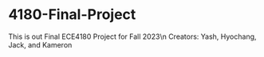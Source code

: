 # 4180-Final-Project
This is out Final ECE4180 Project for Fall 2023\n
Creators: Yash, Hyochang, Jack, and Kameron
